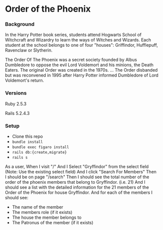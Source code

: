 # Order of the Phoenix

### Background

In the Harry Potter book series, students attend Hogwarts School of Witchcraft and Wizardry to learn the ways of Witches and Wizards. Each student at the school belongs to one of four "houses": Griffindor, Hufflepuff, Ravenclaw or Slytherin.

The Order Of The Phoenix was a secret society founded by Albus Dumbledore to oppose the evil Lord Voldemort and his minions, the Death Eaters. The original Order was created in the 1970s. ... The Order disbanded but was reconvened in 1995 after Harry Potter informed Dumbledore of Lord Voldemort's return.

### Versions

Ruby 2.5.3

Rails 5.2.4.3

### Setup

- Clone this repo
- `bundle install`
- `bundle exec figaro install`
- `rails db:{create,migrate}`
- `rails s`


As a user,
When I visit "/"
And I Select "Gryffindor" from the select field
(Note: Use the existing select field)
And I click "Search For Members"
Then I should be on page "/search"
Then I should see the total number of the order of the phoenix members that belong to Gryffindor. (i.e. 21)
And I should see a list with the detailed information for the 21 members of the Order of the Phoenix for house Gryffindor.
And for each of the members I should see:
- The name of the member
- The members role (if it exists)
- The house the member belongs to
- The Patronus of the member (if it exists)
